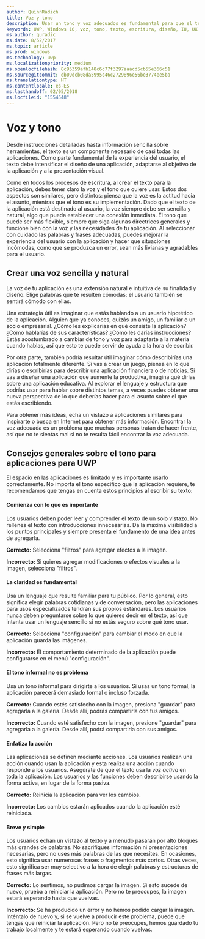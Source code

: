 ```yaml
---
author: QuinnRadich
title: Voz y tono
description: Usar un tono y voz adecuados es fundamental para que el texto de la aplicación parezca una parte natural de su diseño.
keywords: UWP, Windows 10, voz, tono, texto, escritura, diseño, IU, UX
ms.author: quradic
ms.date: 8/52/2017
ms.topic: article
ms.prod: windows
ms.technology: uwp
ms.localizationpriority: medium
ms.openlocfilehash: 8c95359afb148c6c77f3297aaacd5cb55e366c51
ms.sourcegitcommit: db09dcb08da5995c46c2729896e56be3774ee5ba
ms.translationtype: HT
ms.contentlocale: es-ES
ms.lasthandoff: 02/05/2018
ms.locfileid: "1554548"
---
```

# <a name="voice-and-tone"></a>Voz y tono

Desde instrucciones detalladas hasta información sencilla sobre herramientas, el texto es un componente necesario de casi todas las aplicaciones. Como parte fundamental de la experiencia del usuario, el texto debe intensificar el diseño de una aplicación, adaptarse al objetivo de la aplicación y a la presentación visual.

Como en todos los procesos de escritura, al crear el texto para la aplicación, debes tener claro la voz y el tono que quiere usar. Estos dos aspectos son similares, pero distintos: piensa que la voz es la actitud hacia el asunto, mientras que el tono es su implementación. Dado que el texto de la aplicación está destinado al usuario, la voz siempre debe ser sencilla y natural, algo que pueda establecer una conexión inmediata. El tono que puede ser más flexible, siempre que siga algunas directrices generales y funcione bien con la voz y las necesidades de tu aplicación. Al seleccionar con cuidado las palabras y frases adecuadas, puedes mejorar la experiencia del usuario con la aplicación y hacer que situaciones incómodas, como que se produzca un error, sean más livianas y agradables para el usuario.

## <a name="creating-a-friendly-natural-voice"></a>Crear una voz sencilla y natural

La voz de tu aplicación es una extensión natural e intuitiva de su finalidad y diseño. Elige palabras que te resulten cómodas: el usuario también se sentirá cómodo con ellas.

Una estrategia útil es imaginar que estás hablando a un usuario hipotético de la aplicación. Alguien que ya conoces, quizás un amigo, un familiar o un socio empresarial. ¿Cómo les explicarías en qué consiste la aplicación? ¿Cómo hablarías de sus características? ¿Cómo les darías instrucciones? Estás acostumbrado a cambiar de tono y voz para adaptarte a la materia cuando hablas, así que esto te puede servir de ayuda a la hora de escribir.

Por otra parte, también podría resultar útil imaginar cómo describirías una aplicación totalmente diferente. Si vas a crear un juego, piensa en lo que dirías o escribirías para describir una aplicación financiera o de noticias. Si vas a diseñar una aplicación que aumente la productiva, imagina qué dirías sobre una aplicación educativa. Al explorar el lenguaje y estructura que podrías usar para hablar sobre distintos temas, a veces puedes obtener una nueva perspectiva de lo que deberías hacer para el asunto sobre el que estás escribiendo.

Para obtener más ideas, echa un vistazo a aplicaciones similares para inspirarte o busca en Internet para obtener más información. Encontrar la voz adecuada es un problema que muchas personas tratan de hacer frente, así que no te sientas mal si no te resulta fácil encontrar la voz adecuada.

## <a name="general-tone-advice-for-uwp-apps"></a>Consejos generales sobre el tono para aplicaciones para UWP

El espacio en las aplicaciones es limitado y es importante usarlo correctamente. No importa el tono específico que la aplicación requiere, te recomendamos que tengas en cuenta estos principios al escribir su texto:

#### <a name="lead-with-whats-important"></a>Comienza con lo que es importante

Los usuarios deben poder leer y comprender el texto de un solo vistazo. No rellenes el texto con introducciones innecesarias. Da la máxima visibilidad a los puntos principales y siempre presenta el fundamento de una idea antes de agregarla.

**Correcto:** Selecciona "filtros" para agregar efectos a la imagen.

**Incorrecto:** Si quieres agregar modificaciones o efectos visuales a la imagen, selecciona "filtros".

#### <a name="clarity-is-key"></a>La claridad es fundamental

Usa un lenguaje que resulte familiar para tu público. Por lo general, esto significa elegir palabras cotidianas y de conversación, pero las aplicaciones para usos especializados tendrán sus propios estándares. Los usuarios nunca deben preguntarse sobre lo que quieres decir en el texto, así que intenta usar un lenguaje sencillo si no estás seguro sobre qué tono usar.

**Correcto:** Selecciona "configuración" para cambiar el modo en que la aplicación guarda las imágenes.

**Incorrecto:** El comportamiento determinado de la aplicación puede configurarse en el menú "configuración".

#### <a name="contractions-arent-a-problem"></a>El tono informal no es problema

Usa un tono informal para dirigirte a los usuarios. Si usas un tono formal, la aplicación parecerá demasiado formal o incluso forzada.

**Correcto:** Cuando estés satisfecho con la imagen, presiona "guardar" para agregarla a la galería. Desde allí, podrás compartirla con tus amigos.

**Incorrecto:** Cuando esté satisfecho con la imagen, presione "guardar" para agregarla a la galería. Desde allí, podrá compartirla con sus amigos.

#### <a name="emphasize-action"></a>Enfatiza la acción

Las aplicaciones se definen mediante acciones. Los usuarios realizan una acción cuando usan la aplicación y esta realiza una acción cuando responde a los usuarios. Asegúrate de que el texto usa la *voz activa* en toda la aplicación. Los usuarios y las funciones deben describirse usando la forma activa, en lugar de la forma pasiva.

**Correcto:** Reinicia la aplicación para ver los cambios.

**Incorrecto:** Los cambios estarán aplicados cuando la aplicación esté reiniciada.

#### <a name="short-and-sweet"></a>Breve y simple

Los usuarios echan un vistazo al texto y a menudo pasarán por alto bloques más grandes de palabras. No sacrifiques información ni presentaciones necesarias, pero no uses más palabras de las que necesites. En ocasiones, esto significa usar numerosas frases o fragmentos más cortos. Otras veces, esto significa ser muy selectivo a la hora de elegir palabras y estructuras de frases más largas.

**Correcto:** Lo sentimos, no pudimos cargar la imagen. Si esto sucede de nuevo, prueba a reiniciar la aplicación. Pero no te preocupes, la imagen estará esperando hasta que vuelvas.

**Incorrecto:** Se ha producido un error y no hemos podido cargar la imagen. Inténtalo de nuevo y, si se vuelve a producir este problema, puede que tengas que reiniciar la aplicación. Pero no te preocupes, hemos guardado tu trabajo localmente y te estará esperando cuando vuelvas.

